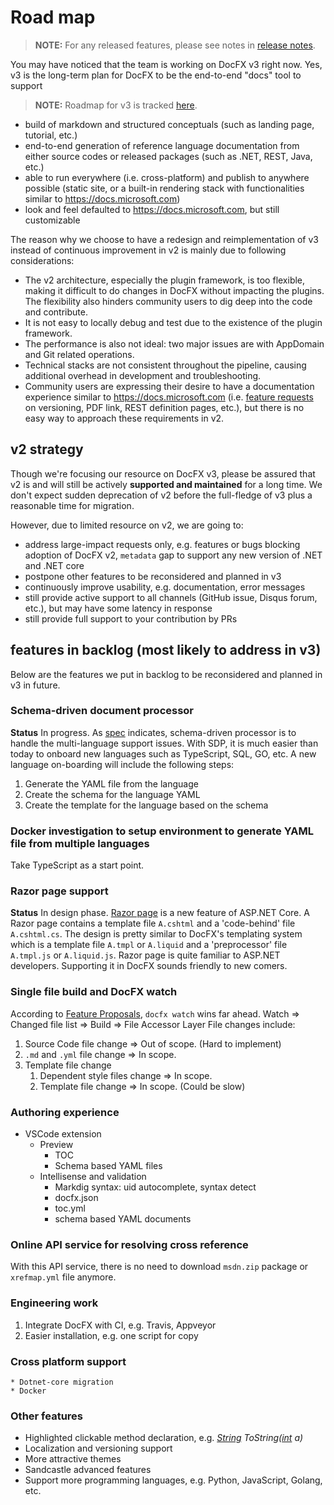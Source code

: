 # Road map

> **NOTE:**
> For any released features, please see notes in [release notes](RELEASENOTE.md).

You may have noticed that the team is working on DocFX v3 right now. Yes, v3 is the long-term plan for DocFX to be the end-to-end "docs" tool to support

> **NOTE:**
> Roadmap for v3 is tracked [here](https://github.com/dotnet/docfx/tree/v3/docs/roadmap.md).

- build of markdown and structured conceptuals (such as landing page, tutorial, etc.)
- end-to-end generation of reference language documentation from either source codes or released packages (such as .NET, REST, Java, etc.)
- able to run everywhere (i.e. cross-platform) and publish to anywhere possible (static site, or a built-in rendering stack with functionalities similar to <https://docs.microsoft.com>)
- look and feel defaulted to <https://docs.microsoft.com>, but still customizable

The reason why we choose to have a redesign and reimplementation of v3 instead of continuous improvement in v2 is mainly due to following considerations:

- The v2 architecture, especially the plugin framework, is too flexible, making it difficult to do changes in DocFX without impacting the plugins. The flexibility also hinders community users to dig deep into the code and contribute.
- It is not easy to locally debug and test due to the existence of the plugin framework.
- The performance is also not ideal: two major issues are with AppDomain and Git related operations.
- Technical stacks are not consistent throughout the pipeline, causing additional overhead in development and troubleshooting.
- Community users are expressing their desire to have a documentation experience similar to <https://docs.microsoft.com> (i.e. [feature requests](README.md#collecting-feedbacks-and-proposals-for-docfx) on versioning, PDF link, REST definition pages, etc.), but there is no easy way to approach these requirements in v2.

## v2 strategy

Though we're focusing our resource on DocFX v3, please be assured that v2 is and will still be actively **supported and maintained** for a long time. We don't expect sudden deprecation of v2 before the full-fledge of v3 plus a reasonable time for migration.

However, due to limited resource on v2, we are going to:

- address large-impact requests only, e.g. features or bugs blocking adoption of DocFX v2, `metadata` gap to support any new version of .NET and .NET core
- postpone other features to be reconsidered and planned in v3
- continuously improve usability, e.g. documentation, error messages
- still provide active support to all channels (GitHub issue, Disqus forum, etc.), but may have some latency in response
- still provide full support to your contribution by PRs

## features in backlog (most likely to address in v3)

Below are the features we put in backlog to be reconsidered and planned in v3 in future.

### Schema-driven document processor

**Status** In progress. As [spec](Documentation/spec/docfx_document_schema.md) indicates, schema-driven processor is to handle the multi-language support issues. With SDP, it is much easier than today to onboard new languages such as TypeScript, SQL, GO, etc. A new language on-boarding will include the following steps:

1. Generate the YAML file from the language
2. Create the schema for the language YAML
3. Create the template for the language based on the schema

### Docker investigation to setup environment to generate YAML file from multiple languages

Take TypeScript as a start point.

### Razor page support

**Status** In design phase. 
    [Razor page](https://docs.microsoft.com/en-us/aspnet/core/mvc/razor-pages/) is a new feature of ASP.NET Core. A Razor page contains a template file `A.cshtml` and a 'code-behind' file `A.cshtml.cs`. The design is pretty similar to DocFX's templating system which is a template file `A.tmpl` or `A.liquid` and a 'preprocessor' file `A.tmpl.js` or `A.liquid.js`. 
    Razor page is quite familiar to ASP.NET developers. Supporting it in DocFX sounds friendly to new comers.
    
### Single file build and DocFX watch

According to [Feature Proposals](http://feathub.com/docascode/docfx-feature-proposals), `docfx watch` wins far ahead.
Watch => Changed file list => Build => File Accessor Layer
File changes include:

1. Source Code file change => Out of scope. (Hard to implement)
2. `.md` and `.yml` file change => In scope.
3. Template file change
    1. Dependent style files change => In scope.
    2. Template file change => In scope. (Could be slow)

### Authoring experience

* VSCode extension
    * Preview
        * TOC
        * Schema based YAML files
    * Intellisense and validation
        * Markdig syntax: uid autocomplete, syntax detect
        * docfx.json
        * toc.yml
        * schema based YAML documents

### Online API service for resolving cross reference

With this API service, there is no need to download `msdn.zip` package or `xrefmap.yml` file anymore.

### Engineering work

1. Integrate DocFX with CI, e.g. Travis, Appveyor
2. Easier installation, e.g. one script for copy

### Cross platform support

    * Dotnet-core migration
    * Docker

### Other features

* Highlighted clickable method declaration, e.g. *[String]() ToString([int]() a)*
* Localization and versioning support
* More attractive themes
* Sandcastle advanced features
* Support more programming languages, e.g. Python, JavaScript, Golang, etc.
